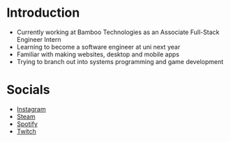 # Introduction
- Currently working at Bamboo Technologies as an Associate Full-Stack Engineer Intern
- Learning to become a software engineer at uni next year
- Familiar with making websites, desktop and mobile apps
- Trying to branch out into systems programming and game development

# Socials
- [Instagram](https://www.instagram.com/ag.ayeareem/)
- [Steam](https://steamcommunity.com/profiles/76561198414074242/)
- [Spotify](https://open.spotify.com/user/deliamkclassno14)
- [Twitch](https://www.twitch.tv/ayeareemm)


